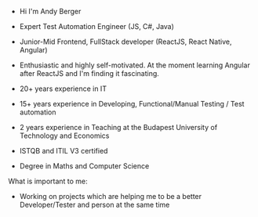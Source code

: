 - Hi I'm Andy Berger

- Expert Test Automation Engineer (JS, C#, Java)
- Junior-Mid Frontend, FullStack developer (ReactJS, React Native, Angular)

- Enthusiastic and highly self-motivated. At the moment learning Angular after ReactJS and I'm finding it fascinating.

- 20+ years experience in IT
- 15+ years experience in Developing, Functional/Manual Testing / Test automation
- 2 years experience in Teaching at the Budapest University of Technology and Economics 
- ISTQB and ITIL V3 certified
- Degree in Maths and Computer Science

What is important to me:

- Working on projects which are helping me to be a better Developer/Tester and person at the same time
<!---
peterdiamant/peterdiamant is a ✨ special ✨ repository because its `README.md` (this file) appears on your GitHub profile.
You can click the Preview link to take a look at your changes.
--->
